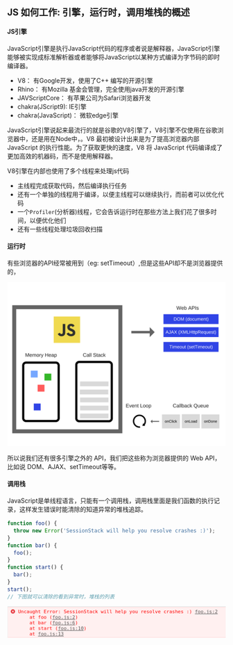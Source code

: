 ## JS 如何工作: 引擎，运行时，调用堆栈的概述

#### JS引擎
JavaScript引擎是执行JavaScript代码的程序或者说是解释器，JavaScript引擎能够被实现成标准解析器或者能够将JavaScript以某种方式编译为字节码的即时编译器。

- V8： 有Google开发，使用了C++ 编写的开源引擎
- Rhino： 有Mozilla 基金会管理，完全使用java开发的开源引擎
- JAVScriptCore： 有苹果公司为Safari浏览器开发
- chakra(JScript9): IE引擎
- chakra(JavaScript)： 微软edge引擎

JavaScript引擎说起来最流行的就是谷歌的V8引擎了，V8引擎不仅使用在谷歌浏览器中，还是用在Node中，。V8 最初被设计出来是为了提高浏览器内部 JavaScript 的执行性能。为了获取更快的速度，V8 将 JavaScript 代码编译成了更加高效的机器码，而不是使用解释器。

V8引擎在内部也使用了多个线程来处理js代码

- 主线程完成获取代码，然后编译执行任务
- 还有一个单独的线程用于编译，以便主线程可以继续执行，而前者可以优化代码
- 一个`Profiler`(分析器)线程，它会告诉运行时在那些方法上我们花了很多时间，以便优化他们
- 还有一些线程处理垃圾回收扫描



#### 运行时
有些浏览器的API经常被用到（eg: setTimeout）,但是这些API却不是浏览器提供的，

<img src="./img/JS运行时.png" alt="js运行时" style="zoom:67%;" />

所以说我们还有很多引擎之外的 API，我们把这些称为浏览器提供的 Web API，比如说 DOM、AJAX、setTimeout等等。





#### 调用栈

JavaScript是单线程语言，只能有一个调用栈，调用栈里面是我们函数的执行记录，这样发生错误时能清除的知道异常的堆栈追踪。

```js
function foo() {
  throw new Error('SessionStack will help you resolve crashes :)');
}
function bar() {
  foo();
}
function start() {
  bar();
}
start();
// 下图就可以清除的看到异常时，堆栈的列表
```

<img src="./img/errormsg.jpg" alt="js运行时" style="zoom:100%;" />


